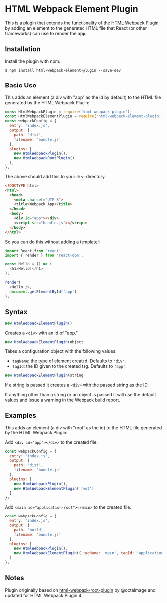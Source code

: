 # HTML Webpack Element Plugin

This is a plugin that extends the functionality of the [HTML Webpack Plugin](https://github.com/jantimon/html-webpack-plugin) by adding an element to the generated HTML file that React (or other frameworks) can use to render the app.


## Installation
Install the plugin with npm:
```shell
$ npm install html-webpack-element-plugin --save-dev
```

## Basic Use

This adds an element (a div with "app" as the id by default) to the HTML file generated by the HTML Webpack Plugin:

```javascript
const HtmlWebpackPlugin = require('html-webpack-plugin');
const HtmlWebpackElementPlugin = require('html-webpack-element-plugin');
const webpackConfig = {
  entry: 'index.js',
  output: {
    path: 'dist',
    filename: 'bundle.js',
  },
  plugins: [
    new HtmlWebpackPlugin(),
    new HtmlWebpackRootPlugin()
  ],
};
```

The above should add this to your `dist` directory.

```html
<!DOCTYPE html>
<html>
  <head>
    <meta charset="UTF-8">
    <title>Webpack App</title>
  </head>
  <body>
    <div id="app"></div>
    <script src="bundle.js"></script>
  </body>
</html>
```

So you can do this without adding a template!:

```javascript
import React from 'react';
import { render } from 'react-dom';

const Hello = () => (
  <h1>Hello!</h1>
);

render(
  <Hello />,
  document.getElementById('app')
);
```

## Syntax

```javascript
new HtmlWebpackElementPlugin()
```

Creates a `<div>` with an id of "app."

```javascript
new HtmlWebpackElementPlugin(object)
```

Takes a configuration object with the following values:

- `tagName`: the type of element created. Defaults to `'div'`.
- `tagId`: the ID given to the created tag. Defaults to `'app'`.

```javascript
new HtmlWebpackElementPlugin(string)
```

If a string is passed it creates a `<div>` with the passed string as the ID.

If anything other than a string or an object is passed it will use the default values and issue a warning in the Webpack build report.

## Examples

This adds an element (a div with "root" as the id) to the HTML file generated by the HTML Webpack Plugin:

Add `<div id="app"></div>` to the created file.
```javascript
const webpackConfig = {
  entry: 'index.js',
  output: {
    path: 'dist',
    filename: 'bundle.js'
  },
  plugins: [
    new HtmlWebpackPlugin(),
    new HtmlWebpackElementPlugin('root')
  ]
};
```
Add `<main id="application-root"></main>` to the created file.
```javascript
const webpackConfig = {
  entry: 'index.js',
  output: {
    path: 'build',
    filename: 'bundle.js'
  },
  plugins: [
    new HtmlWebpackPlugin(),
    new HtmlWebpackElementPlugin({ tagName: 'main', tagId: 'application-root' })
  ]
};
```

## Notes

Plugin originally based on [html-webpack-root-plugin](https://www.npmjs.com/package/html-webpack-root-plugin) by @octalmage and updated for HTML Webpack Plugin 4.
